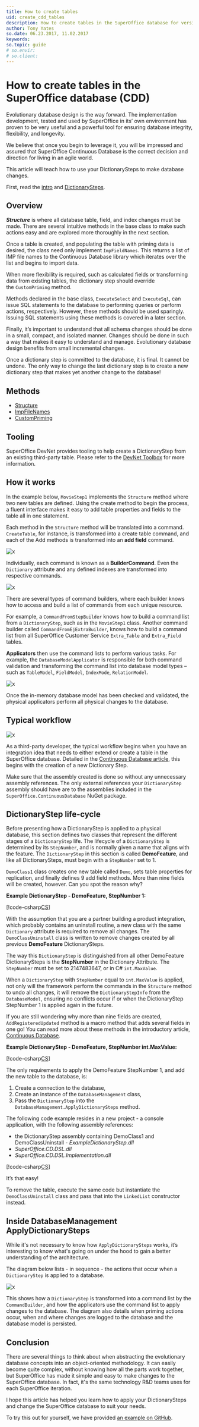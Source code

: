```yaml
---
title: How to create tables
uid: create_cdd_tables
description: How to create tables in the SuperOffice database for version 8.1 and higher
author: Tony Yates
so.date: 06.23.2017, 11.02.2017
keywords:
so.topic: guide
# so.envir:
# so.client:
---
```


# How to create tables in the SuperOffice database (CDD)

Evolutionary database design is the way forward. The implementation development, tested and used by SuperOffice in its’ own environment has proven to be very useful and a powerful tool for ensuring database integrity, flexibility, and longevity.

We believe that once you begin to leverage it, you will be impressed and assured that SuperOffice Continuous Database is the correct decision and direction for living in an agile world.

This article will teach how to use your DictionarySteps to make database changes.

First, read the [intro][1] and [DictionarySteps][2].

## Overview

***Structure*** is where all database table, field, and index changes must be made. There are several intuitive methods in the base class to make such actions easy and are explored more thoroughly in the next section.

Once a table is created, and populating the table with priming data is desired, the class need only implement `ImpFieldNames`. This returns a list of IMP file names to the Continuous Database library which iterates over the list and begins to import data.

When more flexibility is required, such as calculated fields or transforming data from existing tables, the dictionary step should override the `CustomPriming` method.

Methods declared in the base class, `ExecuteSelect` and `ExecuteSql`, can issue SQL statements to the database to performing queries or perform actions, respectively. However, these methods should be used sparingly. Issuing SQL statements using these methods is covered in a later section.

Finally, it’s important to understand that all schema changes should be done in a small, compact, and isolated manner. Changes should be done in such a way that makes it easy to understand and manage. Evolutionary database design benefits from small incremental changes.

Once a dictionary step is committed to the database, it is final. It cannot be undone. The only way to change the last dictionary step is to create a new dictionary step that makes yet another change to the database!

## Methods

* [Structure][3]
* [ImpFileNames][4]
* [CustomPriming][5]

## Tooling

SuperOffice DevNet provides tooling to help create a DictionaryStep from an existing third-party table. Please refer to the [DevNet Toolbox][6] for more information.

## How it works

In the example below, `MovieStep1` implements the `Structure` method where two new tables are defined. Using the create method to begin the process, a fluent interface makes it easy to add table properties and fields to the table all in one statement.

Each method in the `Structure` method will be translated into a command. `CreateTable`, for instance, is transformed into a create table command, and each of the Add methods is transformed into an **add field** command.

![x][img1]

Individually, each command is known as a **BuilderCommand**. Even the `Dictionary` attribute and any defined indexes are transformed into respective commands.

![x][img2]

There are several types of command builders, where each builder knows how to access and build a list of commands from each unique resource.

For example, a `CommandFromStepBuilder` knows how to build a command list from a `DictionaryStep`, such as in the `MovieStep1` class. Another command builder called `CommandFromEjExtraBuilder`, knows how to build a command list from all SuperOffice Customer Service `Extra_Table` and `Extra_Field` tables.

**Applicators** then use the command lists to perform various tasks. For example, the `DatabaseModelApplicator` is responsible for both command validation and transforming the command list into database model types – such as `TableModel`, `FieldModel`, `IndexMode`, `RelationModel`.

![x][img3]

Once the in-memory database model has been checked and validated, the physical applicators perform all physical changes to the database.

## Typical workflow

![x][img5]

As a third-party developer, the typical workflow begins when you have an integration idea that needs to either extend or create a table in the SuperOffice database. Detailed in the [Continuous Database article][1], this begins with the creation of a new Dictionary Step.

Make sure that the assembly created is done so without any unnecessary assembly references. The only external references your `DictionaryStep` assembly should have are to the assemblies included in the `SuperOffice.ContinuousDatabase` NuGet package.

## DictionaryStep life-cycle

Before presenting how a DictionaryStep is applied to a physical database, this section defines two classes that represent the different stages of a `DictionaryStep` life. The lifecycle of a `DictionaryStep` is determined by its `StepNumber`, and is normally given a name that aligns with the feature. The `DictionaryStep` in this section is called **DemoFeature**, and like all DictionarySteps, must begin with a `StepNumber` set to 1.

`DemoClass1` class creates one new table called `Demo`, sets table properties for replication, and finally defines 9 add field methods. More than nine fields will be created, however. Can you spot the reason why?

**Example DictionaryStep - DemoFeature, StepNumber 1:**

[!code-csharp[CS](includes/democlass1.cs)]

With the assumption that you are a partner building a product integration, which probably contains an uninstall routine, a new class with the same `Dictionary` attribute is required to remove all changes. The `DemoClassUninstall` class is written to remove changes created by all previous **DemoFeature** DictionarySteps.

The way this `DictionaryStep` is distinguished from all other DemoFeature DictionarySteps is the **StepNumber** in the Dictionary Attribute. The `StepNumber` must be set to 2147483647, or in C# `int.MaxValue`.

When a `DictionaryStep` with `StepNumber` equal to `int.MaxValue` is applied, not only will the framework perform the commands in the `Structure` method to undo all changes, it will remove the `DictionaryStepInfo` from the `DatabaseModel`, ensuring no conflicts occur if or when the DictionaryStep StepNumber 1 is applied again in the future.

If you are still wondering why more than nine fields are created, `AddRegisteredUpdated` method is a macro method that adds several fields in one go! You can read more about these methods in the introductory article, [Continuous Database][1].

**Example DictionaryStep - DemoFeature, StepNumber int.MaxValue:**

[!code-csharp[CS](includes/democlassuninstall.cs)]

The only requirements to apply the DemoFeature StepNumber 1, and add the new table to the database, is:

1. Create a connection to the database,
2. Create an instance of the `DatabaseManagement` class,
3. Pass the `DictionaryStep` into the `DatabaseManagement.ApplyDictionarySteps` method.

The following code example resides in a new project - a console application, with the following assembly references:

* the DictionaryStep assembly containing DemoClass1 and DemoClassUninstall - *ExampleDictionaryStep.dll*
* *SuperOffice.CD.DSL.dll*
* *SuperOffice.CD.DSL.Implementation.dll*

[!code-csharp[CS](includes/apply-steps.cs)]

It’s that easy!

To remove the table, execute the same code but instantiate the `DemoClassUninstall` class and pass that into the `LinkedList` constructor instead.

## Inside DatabaseManagement ApplyDictionarySteps

While it's not necessary to know how `ApplyDictionarySteps` works, it’s interesting to know what's going on under the hood to gain a better understanding of the architecture.

The diagram below lists - in sequence - the actions that occur when a `DictionaryStep` is applied to a database.

![x][img6]

This shows how a `DictionaryStep` is transformed into a command list by the `CommandBuilder`, and how the applicators use the command list to apply changes to the database. The diagram also details when priming actions occur, when and where changes are logged to the database and the database model is persisted.

## Conclusion

There are several things to think about when abstracting the evolutionary database concepts into an object-oriented methodology. It can easily become quite complex, without knowing how all the parts work together, but SuperOffice has made it simple and easy to make changes to the SuperOffice database. In fact, it's the same technology R&D teams uses for each SuperOffice iteration.

I hope this article has helped you learn how to apply your DictionarySteps and change the SuperOffice database to suit your needs.

To try this out for yourself, we have provided [an example on GitHub][7].

<!-- Referenced links -->
[1]: index.md
[2]: dictionary-steps.md
[3]: structure-method.md
[4]: impfilenames-method.md
[5]: custompriming-method.md
[6]: https://community.superoffice.com/en/content/resources/superoffice-expander-sdk/devnet-toolbox/
[7]: https://github.com/SuperOffice/DevNet/tree/master/ContinuousDatabase

<!-- Referenced images -->
[img1]: media/moviestep1.png
[img2]: media/buildercommands.jpg
[img3]: media/commandbuilders.png
[img5]: media/cdd-workflow.jpg
[img6]: media/apply-dictionarysteps-workflow.png
